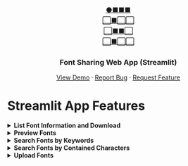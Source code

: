 <!-- Template from https://github.com/othneildrew/Best-README-Template -->
<div id="top"></div>



<!-- PROJECT LOGO -->
<br />
<div align="center">
  <a href="https://github.com/astudentfromsustech/fonthub">
    ⚫⬛⬛⬛<br />
    ⬜⬛⬜⬜<br />
    ⬜⬛⬛⬜<br />
    ⬜⬛⬜⬜<br />
  </a>

  <h3 align="center">Font Sharing Web App (Streamlit)</h3>

  <p align="center">
    <a href="https://github.com/astudentfromsustech/fonthub/blob/main/app.py">View Demo</a>
    ·
    <a href="https://github.com/astudentfromsustech/fonthub/issues">Report Bug</a>
    ·
    <a href="https://github.com/astudentfromsustech/fonthub/issues">Request Feature</a>
  </p>
</div>



<!-- STREAMLIT APP -->
# Streamlit App Features
<details>
  <summary><strong>List Font Information and Download</strong></summary>
  <img src="./static/list_font.png" />
</details>

<details>
  <summary><strong>Preview Fonts</strong></summary>
  <img src="./static/preview_font.png" />
</details>

<details>
  <summary><strong>Search Fonts by Keywords</strong></summary>
  <img src="./static/search_font_by_keyword.png" />
</details>

<details>
  <summary><strong>Search Fonts by Contained Characters</strong></summary>
  <img src="./static/search_font_by_character.png" />
</details>

<details>
  <summary><strong>Upload Fonts</strong></summary>
  <img src="./static/upload_font.png" />
</details>
